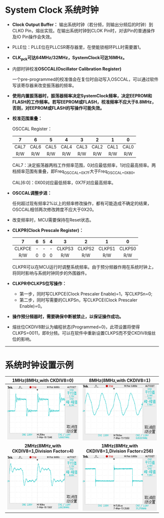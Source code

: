 # System Clock 系统时钟

- **Clock Output Buffer：** 输出系统时钟（若分频，则输出分频后的时钟）到CLKO Pin，熔丝实现。在输出系统时钟到CLOK Pin时，对该Pin的普通操作及IO Pin操作会失效。

- PLLE位：PLLE位在PLLCSR寄存器里，在使能锁相环PLL时需要置1。

- **CLK<sub>pck</sub>可达64MHz/32MHz，SystemClock可达16MHz。**

- 内部时钟校准**OSCCAL(Oscillator Calibration Register)**

  一个pre-programmed的校准值会在复位时自动写入OSCCAL，可以通过软件写该寄存器来改变振荡器的频率。

- **使用内置振荡器时，振荡器频率决定SystemClock频率，决定EEPROM和FLASH的工作频率。若写EEPROM或FLASH，校准频率不应大于8.8MHz，否则，对EEPROM或FLASH的写操作可能失效。**

- **校准范围重叠：**

  OSCCAL Register：

  |  7   |  6   |  5   |  4   |  3   |  2   |  1   |  0   |
  | :--: | :--: | :--: | :--: | :--: | :--: | :--: | :--: |
  | CAL7 | CAL6 | CAL5 | CAL4 | CAL3 | CAL2 | CAL1 | CAL0 |
  | R/W  | R/W  | R/W  | R/W  | R/W  | R/W  | R/W  | R/W  |

  CAL7：决定振荡器两档工作频率范围，0对应最低频率，1对应最高频率。两档频率范围有重叠，即Freq<sub>OSCCAL=0X7F</sub>大于Freq<sub>OSCCAL=0X80</sub>。

  CAL[6:0]：0X00对应最低频率，0X7F对应最高频率。

- **OSCCAL调整步进：**

  任何超过现有频率2%以上的频率修改操作，都有可能造成不确定的结果，OSCCAL相邻两次修改跨度不应大于0X20。

- 改变频率时，MCU需要保持在Reset状态。

- **CLKPR(Clock Prescale Register)：**

  |   7    |  6   |  5   |  4   |   3    |   2    |   1    |   0    |
  | :----: | :--: | :--: | :--: | :----: | :----: | :----: | :----: |
  | CLKPCE |  -   |  -   |  -   | CLKPS3 | CLKPS2 | CLKPS1 | CLKPS0 |
  |  R/W   |  0   |  0   |  0   |  R/W   |  R/W   |  R/W   |  R/W   |

  CLKPR可以在MCU运行时调整系统频率。由于预分频器作用在系统时钟上，将同时影响与系统时钟同步的外围器件。

- **CLKPR中CLKPS位写操作：**
  - 第一步，同时写CLKPCE(Clock Prescaler Enable)=1，写CLKPSn=0;
  - 第二步，同时写需要的CLKPSn，写CLKPCE(Clock Prescaler Enable)=0。

- **操作预分频器时，需要确保中断被禁止，以保证操作成功。**

- 熔丝位CKDIV8默认为编程状态(Programmed=0)，此项设置将使得CLKPS=0011，即8分频。可以在软件中重新设置CLKPS而不受CKDIV8熔丝位的影响。

------

# 系统时钟设置示例

|            1MHz(8MHz,with CKDIV8=0)            |             8MHz(8MHz,with CKDIV8=1)             |
| :--------------------------------------------: | :----------------------------------------------: |
|           ![](./Images/F0000TEK.BMP)           |            ![](./Images/F0001TEK.BMP)            |
| **2MHz(8MHz,with CKDIV8=1,Division Factor=4)** | **1MHz(8MHz,with CKDIV8=1,Division Factor=256)** |
|           ![](./Images/F0002TEK.BMP)           |            ![](./Images/F0003TEK.BMP)            |

